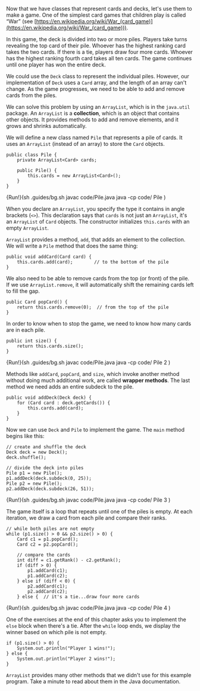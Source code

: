 Now that we have classes that represent cards and decks, let's use them to make a game.
One of the simplest card games that children play is called “War” (see [https://en.wikipedia.org/wiki/War_(card_game)](https://en.wikipedia.org/wiki/War_(card_game))).

In this game, the deck is divided into two or more piles.
Players take turns revealing the top card of their pile.
Whoever has the highest ranking card takes the two cards.
If there is a tie, players draw four more cards.
Whoever has the highest ranking fourth card takes all ten cards.
The game continues until one player has won the entire deck.

We could use the `Deck` class to represent the individual piles.
However, our implementation of `Deck` uses a `Card` array, and the length of an array can't change.
As the game progresses, we need to be able to add and remove cards from the piles.


We can solve this problem by using an `ArrayList`, which is in the `java.util` package.
An `ArrayList` is a **collection**, which is an object that contains other objects.
It provides methods to add and remove elements, and it grows and shrinks automatically.



We will define a new class named `Pile` that represents a pile of cards.
It uses an `ArrayList` (instead of an array) to store the `Card` objects.

```code
public class Pile {
    private ArrayList<Card> cards;

    public Pile() {
        this.cards = new ArrayList<Card>();
    }
}
```

{Run!}(sh .guides/bg.sh javac code/Pile.java java -cp code/ Pile )



When you declare an `ArrayList`, you specify the type it contains in angle brackets (`<>`).
This declaration says that `cards` is not just an `ArrayList`, it's an `ArrayList` of `Card` objects.
The constructor initializes `this.cards` with an empty `ArrayList`.


`ArrayList` provides a method, `add`, that adds an element to the collection.
We will write a `Pile` method that does the same thing:

```code
public void addCard(Card card) {
    this.cards.add(card);        // to the bottom of the pile
}
```


We also need to be able to remove cards from the top (or front) of the pile.
If we use `ArrayList.remove`, it will automatically shift the remaining cards left to fill the gap.

```code
public Card popCard() {
    return this.cards.remove(0);  // from the top of the pile
}
```

In order to know when to stop the game, we need to know how many cards are in each pile.

```code
public int size() {
    return this.cards.size();
}
```


{Run!}(sh .guides/bg.sh javac code/Pile.java java -cp code/ Pile 2 )


Methods like `addCard`, `popCard`, and `size`, which invoke another method without doing much additional work, are called **wrapper methods**.
The last method we need adds an entire subdeck to the pile.

```code
public void addDeck(Deck deck) {
    for (Card card : deck.getCards()) {
        this.cards.add(card);
    }
}
```

Now we can use `Deck` and `Pile` to implement the game.
The `main` method begins like this:

```code
// create and shuffle the deck
Deck deck = new Deck();
deck.shuffle();

// divide the deck into piles
Pile p1 = new Pile();
p1.addDeck(deck.subdeck(0, 25));
Pile p2 = new Pile();
p2.addDeck(deck.subdeck(26, 51));
```

{Run!}(sh .guides/bg.sh javac code/Pile.java java -cp code/ Pile 3 )


The game itself is a loop that repeats until one of the piles is empty.
At each iteration, we draw a card from each pile and compare their ranks.

```code
// while both piles are not empty
while (p1.size() > 0 && p2.size() > 0) {
    Card c1 = p1.popCard();
    Card c2 = p2.popCard();

    // compare the cards
    int diff = c1.getRank() - c2.getRank();
    if (diff > 0) {
        p1.addCard(c1);
        p1.addCard(c2);
    } else if (diff < 0) {
        p2.addCard(c1);
        p2.addCard(c2);
    } else {  // it's a tie...draw four more cards
```

{Run!}(sh .guides/bg.sh javac code/Pile.java java -cp code/ Pile 4 )


One of the exercises at the end of this chapter asks you to implement the `else` block when there's a tie.
After the `while` loop ends, we display the winner based on which pile is not empty.

```code
if (p1.size() > 0) {
    System.out.println("Player 1 wins!");
} else {
    System.out.println("Player 2 wins!");
}
```

`ArrayList` provides many other methods that we didn't use for this example program.
Take a minute to read about them in the Java documentation.